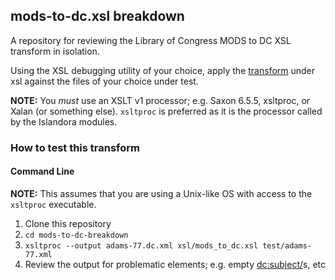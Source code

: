 ## mods-to-dc.xsl breakdown ##

A repository for reviewing the Library of Congress MODS to DC XSL transform in isolation.

Using the XSL debugging utility of your choice, apply the [transform](./xsl/mods_to_dc.xsl) under xsl against the files of your choice under test.

**NOTE:** You *must* use an XSLT v1 processor; e.g. Saxon 6.5.5, xsltproc, or Xalan (or something else). `xsltproc` is preferred as it is the processor called by the Islandora modules. 

### How to test this transform ###

#### Command Line ####
**NOTE:** This assumes that you are using a Unix-like OS with access to the `xsltproc` executable.

1. Clone this repository
2. `cd mods-to-dc-breakdown`
3. `xsltproc --output adams-77.dc.xml xsl/mods_to_dc.xsl test/adams-77.xml`
4. Review the output for problematic elements; e.g. empty <dc:subject/>s, etc